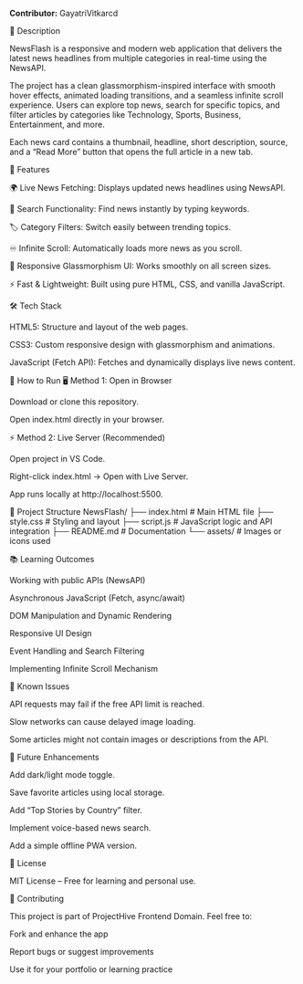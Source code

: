 **Contributor:** GayatriVitkarcd

📝 Description

NewsFlash is a responsive and modern web application that delivers the latest news headlines from multiple categories in real-time using the NewsAPI.

The project has a clean glassmorphism-inspired interface with smooth hover effects, animated loading transitions, and a seamless infinite scroll experience.
Users can explore top news, search for specific topics, and filter articles by categories like Technology, Sports, Business, Entertainment, and more.

Each news card contains a thumbnail, headline, short description, source, and a “Read More” button that opens the full article in a new tab.

🎯 Features

🌍 Live News Fetching: Displays updated news headlines using NewsAPI.

🔎 Search Functionality: Find news instantly by typing keywords.

🏷️ Category Filters: Switch easily between trending topics.

♾️ Infinite Scroll: Automatically loads more news as you scroll.

💎 Responsive Glassmorphism UI: Works smoothly on all screen sizes.

⚡ Fast & Lightweight: Built using pure HTML, CSS, and vanilla JavaScript.

🛠️ Tech Stack

HTML5: Structure and layout of the web pages.

CSS3: Custom responsive design with glassmorphism and animations.

JavaScript (Fetch API): Fetches and dynamically displays live news content.

🚀 How to Run
🖥️ Method 1: Open in Browser

Download or clone this repository.

Open index.html directly in your browser.

⚡ Method 2: Live Server (Recommended)

Open project in VS Code.

Right-click index.html → Open with Live Server.

App runs locally at http://localhost:5500.

📁 Project Structure
NewsFlash/
├── index.html         # Main HTML file
├── style.css          # Styling and layout
├── script.js          # JavaScript logic and API integration
├── README.md          # Documentation
└── assets/            # Images or icons used

📚 Learning Outcomes

Working with public APIs (NewsAPI)

Asynchronous JavaScript (Fetch, async/await)

DOM Manipulation and Dynamic Rendering

Responsive UI Design

Event Handling and Search Filtering

Implementing Infinite Scroll Mechanism

🐛 Known Issues

API requests may fail if the free API limit is reached.

Slow networks can cause delayed image loading.

Some articles might not contain images or descriptions from the API.

🚀 Future Enhancements

Add dark/light mode toggle.

Save favorite articles using local storage.

Add “Top Stories by Country” filter.

Implement voice-based news search.

Add a simple offline PWA version.

📄 License

MIT License – Free for learning and personal use.

🤝 Contributing

This project is part of ProjectHive Frontend Domain.
Feel free to:

Fork and enhance the app

Report bugs or suggest improvements

Use it for your portfolio or learning practice